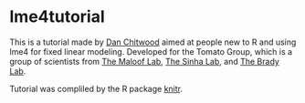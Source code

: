 lme4tutorial
============

This is a tutorial made by [Dan Chitwood](http://www.chitwoodlab.org/) aimed at people new to R and using lme4 for fixed linear modeling.  Developed for the Tomato Group, which is a group of scientists from [The Maloof Lab](http://malooflab.openwetware.org/), [The Sinha Lab](http://www-plb.ucdavis.edu/labs/sinha/), and [The Brady Lab](http://www-plb.ucdavis.edu/labs/brady/index.html).

Tutorial was compliled by the R package [knitr](http://yihui.name/knitr/). 
